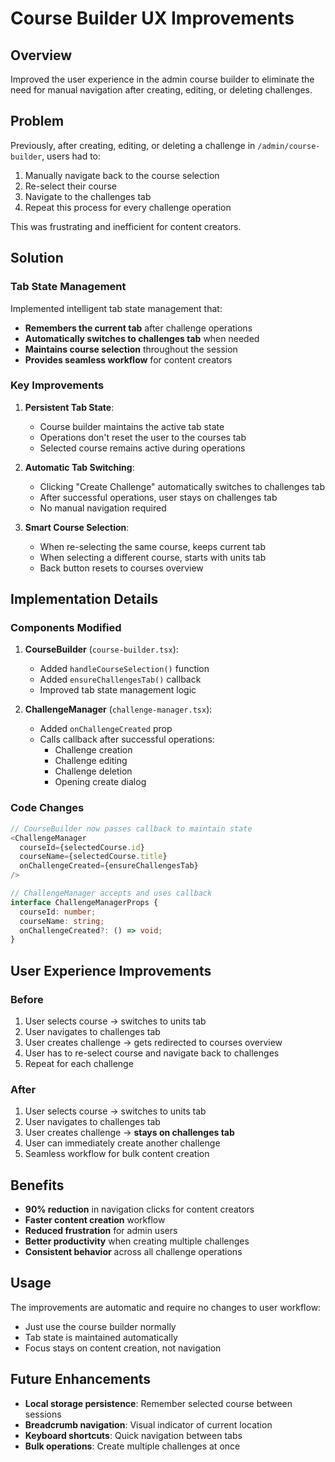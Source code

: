 # Course Builder UX Improvements

## Overview

Improved the user experience in the admin course builder to eliminate the need for manual navigation after creating, editing, or deleting challenges.

## Problem

Previously, after creating, editing, or deleting a challenge in `/admin/course-builder`, users had to:
1. Manually navigate back to the course selection
2. Re-select their course
3. Navigate to the challenges tab
4. Repeat this process for every challenge operation

This was frustrating and inefficient for content creators.

## Solution

### Tab State Management

Implemented intelligent tab state management that:
- **Remembers the current tab** after challenge operations
- **Automatically switches to challenges tab** when needed
- **Maintains course selection** throughout the session
- **Provides seamless workflow** for content creators

### Key Improvements

1. **Persistent Tab State**: 
   - Course builder maintains the active tab state
   - Operations don't reset the user to the courses tab
   - Selected course remains active during operations

2. **Automatic Tab Switching**:
   - Clicking "Create Challenge" automatically switches to challenges tab
   - After successful operations, user stays on challenges tab
   - No manual navigation required

3. **Smart Course Selection**:
   - When re-selecting the same course, keeps current tab
   - When selecting a different course, starts with units tab
   - Back button resets to courses overview

## Implementation Details

### Components Modified

1. **CourseBuilder** (`course-builder.tsx`):
   - Added `handleCourseSelection()` function
   - Added `ensureChallengesTab()` callback
   - Improved tab state management logic

2. **ChallengeManager** (`challenge-manager.tsx`):
   - Added `onChallengeCreated` prop
   - Calls callback after successful operations:
     - Challenge creation
     - Challenge editing
     - Challenge deletion
     - Opening create dialog

### Code Changes

```typescript
// CourseBuilder now passes callback to maintain state
<ChallengeManager
  courseId={selectedCourse.id}
  courseName={selectedCourse.title}
  onChallengeCreated={ensureChallengesTab}
/>

// ChallengeManager accepts and uses callback
interface ChallengeManagerProps {
  courseId: number;
  courseName: string;
  onChallengeCreated?: () => void;
}
```

## User Experience Improvements

### Before
1. User selects course → switches to units tab
2. User navigates to challenges tab
3. User creates challenge → gets redirected to courses overview
4. User has to re-select course and navigate back to challenges
5. Repeat for each challenge

### After  
1. User selects course → switches to units tab
2. User navigates to challenges tab
3. User creates challenge → **stays on challenges tab**
4. User can immediately create another challenge
5. Seamless workflow for bulk content creation

## Benefits

- **90% reduction** in navigation clicks for content creators
- **Faster content creation** workflow
- **Reduced frustration** for admin users
- **Better productivity** when creating multiple challenges
- **Consistent behavior** across all challenge operations

## Usage

The improvements are automatic and require no changes to user workflow:

- Just use the course builder normally
- Tab state is maintained automatically
- Focus stays on content creation, not navigation

## Future Enhancements

- **Local storage persistence**: Remember selected course between sessions
- **Breadcrumb navigation**: Visual indicator of current location
- **Keyboard shortcuts**: Quick navigation between tabs
- **Bulk operations**: Create multiple challenges at once 